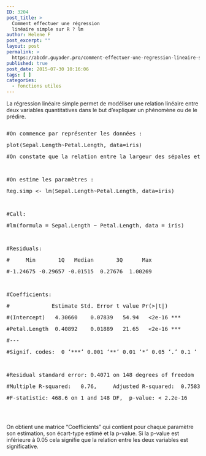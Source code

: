 ```yaml
---
ID: 3204
post_title: >
  Comment effectuer une régression
  linéaire simple sur R ? lm
author: Helene F
post_excerpt: ""
layout: post
permalink: >
  https://abcdr.guyader.pro/comment-effectuer-une-regression-lineaire-simple-sur-r-lm/
published: true
post_date: 2015-07-30 10:16:06
tags: [ ]
categories:
  - fonctions utiles
---
```

<p>La régression linéaire simple permet de modéliser une relation linéaire entre deux variables quantitatives dans le but d’expliquer un phénomène ou de le prédire.</p><p> <pre lang='rsplus'></p><p>#On commence par représenter les données :</p><p>plot(Sepal.Length~Petal.Length, data=iris)</p><p>#On constate que la relation entre la largeur des sépales et celle des pétales semble être linéaire</p><p> </p><p>#On estime les paramètres :</p><p>Reg.simp &lt;- lm(Sepal.Length~Petal.Length, data=iris)</p><p> </p><p>#Call:</p><p>#lm(formula = Sepal.Length ~ Petal.Length, data = iris)</p><p> </p><p>#Residuals:</p><p>#     Min       1Q   Median       3Q      Max</p><p>#-1.24675 -0.29657 -0.01515  0.27676  1.00269</p><p> </p><p>#Coefficients:</p><p>#             Estimate Std. Error t value Pr(&gt;|t|)   </p><p>#(Intercept)   4.30660    0.07839   54.94   &lt;2e-16 ***</p><p>#Petal.Length  0.40892    0.01889   21.65   &lt;2e-16 ***</p><p>#---</p><p>#Signif. codes:  0 ‘***’ 0.001 ‘**’ 0.01 ‘*’ 0.05 ‘.’ 0.1 ‘ ’ 1</p><p> </p><p>#Residual standard error: 0.4071 on 148 degrees of freedom</p><p>#Multiple R-squared:   0.76,     Adjusted R-squared:  0.7583</p><p>#F-statistic: 468.6 on 1 and 148 DF,  p-value: &lt; 2.2e-16</p><p></pre>   </p><p>On obtient une matrice “Coefficients” qui contient pour chaque paramètre son estimation, son écart-type estimé et la p-value. Si la p-value est inférieure à 0.05 cela signifie que la relation entre les deux variables est significative.</p><p></p>